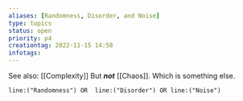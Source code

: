```yaml
---
aliases: [Randomness, Disorder, and Noise]
type: topics
status: open
priority: p4
creationtag: 2022-11-15 14:58
infotags:
---
```

See also: [[Complexity]]
But ***not*** [[Chaos]]. Which is something else.



```query 
line:("Randomness") OR  line:("Disorder") OR line:("Noise") 
```

